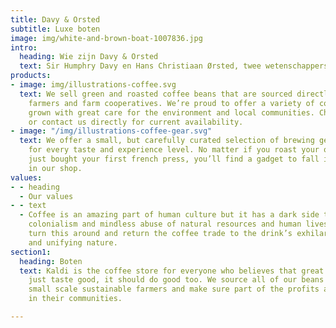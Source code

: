 ```yaml
---
title: Davy & Orsted
subtitle: Luxe boten
image: img/white-and-brown-boat-1007836.jpg
intro:
  heading: Wie zijn Davy & Orsted
  text: Sir Humphry Davy en Hans Christiaan Ørsted, twee wetenschappers aan wie we het moderne gebruik van aluminium danken. Verbindingen van aluminium zijn al uit de oudheid bekend, bijvoorbeeld in de vorm van aluin om bloed te stelpen.
products:
- image: img/illustrations-coffee.svg
  text: We sell green and roasted coffee beans that are sourced directly from independent
    farmers and farm cooperatives. We’re proud to offer a variety of coffee beans
    grown with great care for the environment and local communities. Check our post
    or contact us directly for current availability.
- image: "/img/illustrations-coffee-gear.svg"
  text: We offer a small, but carefully curated selection of brewing gear and tools
    for every taste and experience level. No matter if you roast your own beans or
    just bought your first french press, you’ll find a gadget to fall in love with
    in our shop.
values:
- - heading
  - Our values
- - text
  - Coffee is an amazing part of human culture but it has a dark side too – one of
    colonialism and mindless abuse of natural resources and human lives. We want to
    turn this around and return the coffee trade to the drink’s exhilarating, empowering
    and unifying nature.
section1:
  heading: Boten
  text: Kaldi is the coffee store for everyone who believes that great coffee shouldn't
    just taste good, it should do good too. We source all of our beans directly from
    small scale sustainable farmers and make sure part of the profits are reinvested
    in their communities.

---
```

